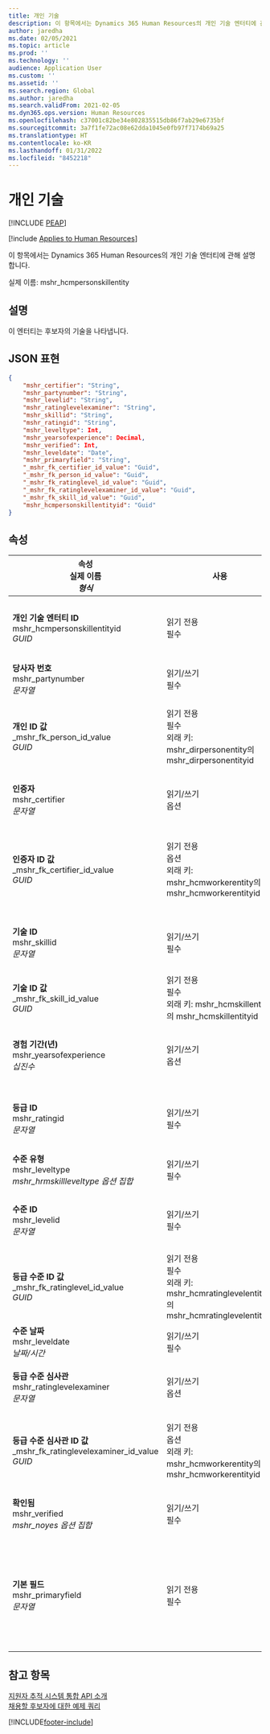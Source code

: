 ```yaml
---
title: 개인 기술
description: 이 항목에서는 Dynamics 365 Human Resources의 개인 기술 엔터티에 관해 설명합니다.
author: jaredha
ms.date: 02/05/2021
ms.topic: article
ms.prod: ''
ms.technology: ''
audience: Application User
ms.custom: ''
ms.assetid: ''
ms.search.region: Global
ms.author: jaredha
ms.search.validFrom: 2021-02-05
ms.dyn365.ops.version: Human Resources
ms.openlocfilehash: c37001c82be34e802835515db86f7ab29e6735bf
ms.sourcegitcommit: 3a7f1fe72ac08e62dda1045e0fb97f7174b69a25
ms.translationtype: HT
ms.contentlocale: ko-KR
ms.lasthandoff: 01/31/2022
ms.locfileid: "8452218"
---
```

# <a name="person-skill"></a>개인 기술


[!INCLUDE [PEAP](../includes/peap-1.md)]

[!include [Applies to Human Resources](../includes/applies-to-hr.md)]

이 항목에서는 Dynamics 365 Human Resources의 개인 기술 엔터티에 관해 설명합니다.

실제 이름: mshr_hcmpersonskillentity

## <a name="description"></a>설명

이 엔터티는 후보자의 기술을 나타냅니다.

## <a name="json-representation"></a>JSON 표현

```json
{
    "mshr_certifier": "String",
    "mshr_partynumber": "String",
    "mshr_levelid": "String",
    "mshr_ratinglevelexaminer": "String",
    "mshr_skillid": "String",
    "mshr_ratingid": "String",
    "mshr_leveltype": Int,
    "mshr_yearsofexperience": Decimal,
    "mshr_verified": Int,
    "mshr_leveldate": "Date",
    "mshr_primaryfield": "String",
    "_mshr_fk_certifier_id_value": "Guid",
    "_mshr_fk_person_id_value": "Guid",
    "_mshr_fk_ratinglevel_id_value": "Guid",
    "_mshr_fk_ratinglevelexaminer_id_value": "Guid",
    "_mshr_fk_skill_id_value": "Guid",
    "mshr_hcmpersonskillentityid": "Guid"
}
```

## <a name="properties"></a>속성

| 속성<br>**실제 이름**<br>**_형식_** | 사용 | 설명 |
| --- | --- | --- |
| **개인 기술 엔터티 ID**<br>mshr_hcmpersonskillentityid<br>*GUID* | 읽기 전용<br>필수 | 엔터티 레코드에 대한 시스템 생성 고유 식별자. |
| **당사자 번호**<br>mshr_partynumber<br>*문자열* | 읽기/쓰기<br>필수 |   관련 당사자(개인) 레코드의 ID. |
| **개인 ID 값**<br>_mshr_fk_person_id_value<br>*GUID* | 읽기 전용<br>필수<br>외래 키: mshr_dirpersonentity의 mshr_dirpersonentityid | 당사자(개인) 엔터티 레코드에 대한 시스템 생성 고유 식별자. |
| **인증자**<br>mshr_certifier<br>*문자열* | 읽기/쓰기<br>옵션 | 이 기술을 인증한 근로자의 인사 번호. |
| **인증자 ID 값**<br>_mshr_fk_certifier_id_value<br>*GUID* | 읽기 전용<br>옵션<br>외래 키: mshr_hcmworkerentity의 mshr_hcmworkerentityid | 기술을 인증한 근로자에 대한 근로자 레코드에 대한 시스템 생성 고유 식별자. |
| **기술 ID**<br>mshr_skillid<br>*문자열* | 읽기/쓰기<br>필수 | Human Resources에 정의된 기술의 식별자. |
| **기술 ID 값**<br>_mshr_fk_skill_id_value<br>*GUID* | 읽기 전용<br>필수<br>외래 키: mshr_hcmskillentity의 mshr_hcmskillentityid | 선택된 기술에 대한 시스템 생성 식별자. |
| **경험 기간(년)**<br>mshr_yearsofexperience<br>*십진수* | 읽기/쓰기<br>옵션 | 후보자가 이 기술에 대해 가지고 있는 경험 기간(년). |
| **등급 ID**<br>mshr_ratingid<br>*문자열* | 읽기/쓰기<br>필수 | 등급 척도 유형. 이 엔터티의 경우 값은 **기술** 입니다. |
| **수준 유형**<br>mshr_leveltype<br>*mshr_hrmskillleveltype 옵션 집합* | 읽기/쓰기<br>필수 | 기술에 할당된 수준의 유형 분류. |
| **수준 ID**<br>mshr_levelid<br>*문자열* | 읽기/쓰기<br>필수 | 후보자가 이 기술에 대해 가지고 있는 등급 수준의 ID. |
| **등급 수준 ID 값**<br>_mshr_fk_ratinglevel_id_value<br>*GUID* | 읽기 전용<br>필수<br>외래 키: mshr_hcmratinglevelentity의 mshr_hcmratinglevelentityid | 등급 수준에 대한 시스템 생성 식별자. |
| **수준 날짜**<br>mshr_leveldate<br>*날짜/시간* | 읽기/쓰기<br>필수 | 후보자의 기술이 평가된 날짜. |
| **등급 수준 심사관**<br>mshr_ratinglevelexaminer<br>*문자열* | 읽기/쓰기<br>옵션 | 후보자의 등급을 조사한 근로자의 인사 번호. |
| **등급 수준 심사관 ID 값**<br>_mshr_fk_ratinglevelexaminer_id_value<br>*GUID* | 읽기 전용<br>옵션<br>외래 키: mshr_hcmworkerentity의 mshr_hcmworkerentityid | 후보자의 기술 수준을 조사한 근로자에 대한 시스템 생성 식별자. |
| **확인됨**<br>mshr_verified<br>*mshr_noyes 옵션 집합* | 읽기/쓰기<br>필수 | 평가된 기술 수준이 확인되었는지 여부. |
| **기본 필드**<br>mshr_primaryfield<br>*문자열* | 읽기 전용<br>필수 | 엔터티 레코드의 식별자로 사용될 필드. 당사자 번호, 수준 유형, 기술 ID, 수준 날짜의 조합. |

## <a name="see-also"></a>참고 항목

[지원자 추적 시스템 통합 API 소개](hr-admin-integration-ats-api-introduction.md)<br>
[채용할 후보자에 대한 예제 쿼리](hr-admin-integration-ats-api-candidate-to-hire-example-query.md)



[!INCLUDE[footer-include](../includes/footer-banner.md)]
